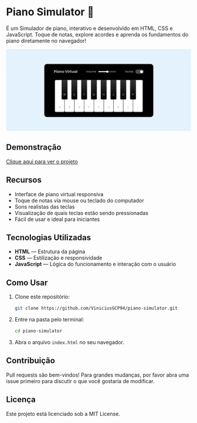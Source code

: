 # Piano Simulator 🎹

É um Simulador de piano, interativo e desenvolvido em HTML, CSS e JavaScript. Toque de notas, explore acordes e aprenda os fundamentos do piano diretamente no navegador!

![Piano Simulator](assets/image/Piano-Simulator-Capa-readme.png)

## Demonstração

[Clique aqui para ver o projeto](https://piano-simulator-xi.vercel.app/)

## Recursos

- Interface de piano virtual responsiva
- Toque de notas via mouse ou teclado do computador
- Sons realistas das teclas
- Visualização de quais teclas estão sendo pressionadas
- Fácil de usar e ideal para iniciantes

## Tecnologias Utilizadas

- **HTML** — Estrutura da página
- **CSS** — Estilização e responsividade
- **JavaScript** — Lógica do funcionamento e interação com o usuário

## Como Usar

1. Clone este repositório:
    ```bash
    git clone https://github.com/ViniciusGCP94/piano-simulator.git
    ```
2. Entre na pasta pelo terminal:
    ```bash
    cd piano-simulator
    ```
3. Abra o arquivo `index.html` no seu navegador.
   
## Contribuição
Pull requests são bem-vindos! Para grandes mudanças, por favor abra uma issue primeiro para discutir o que você gostaria de modificar.

## Licença
Este projeto está licenciado sob a MIT License.
